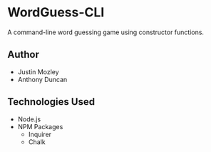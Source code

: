 # WordGuess-CLI
A command-line word guessing game using constructor functions.
## Author
- Justin Mozley
- Anthony Duncan
## Technologies Used
- Node.js
- NPM Packages
  * Inquirer
  * Chalk

